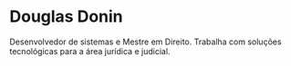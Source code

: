# Douglas Donin

Desenvolvedor de sistemas e Mestre em Direito. Trabalha com soluções tecnológicas para a área jurídica e judicial.
